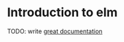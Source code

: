 # Introduction to elm

TODO: write [great documentation](http://jacobian.org/writing/great-documentation/what-to-write/)
